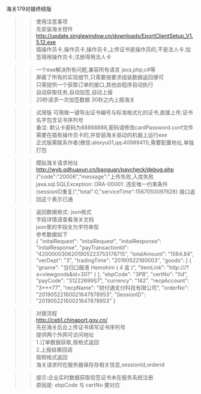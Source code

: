 海关179对接终结版
>>使用注意事项<br/>
先安装海关控件<br/>
http://update.singlewindow.cn/downloads/EportClientSetup_V1.5.12.exe<br/>
插操作员卡,操作员卡,操作员卡,上传证书是操作员的,不是法人卡.加签得用操作员卡,注册得用法人卡<br/>

>>一个exe解决所有问题,兼容所有语言 java,php,c#等<br/>
屏蔽了所有的实现细节,只需要按要求组装数据返回便可<br/>
只需提供一个获取订单的接口,其他由程序自动执行<br/>
自动获取任务,自动加签,自动上报<br/>
20秒请求一次加签数据 30秒之内上报海关<br/>

>>试用版
可用做一键导出证书编号与标准格式化的证书,直接上传,证书名字包含证书序列号<br/>
备注: 默认卡密码为88888888,密码请修改cardPassword.conf文件<br/>
需要在插有操作员卡的,并安装海关驱动的机器上运行exe<br/>
正式版需联系作者(微信:alexyu01,qq:40989411),需要配置地址,单独打包<br/>

>>模拟海关请求地址<br/>
http://wyb.qdhuaxun.cn/baoguan/paycheck/debug.php<br/>
{"code":"20006","message":"上传失败,入库失败 java.sql.SQLException: ORA-00001: 违反唯一约束条件 (sessionID重复)","total":0,"serviceTime":1567050097628} 接口返回这个表示已通

>>返回数据格式:
json格式<br/>
字段详情请查看海关文档<br/>
json里的字段全为字符串型<br/>
参考数据如下<br/>
{ "initalRequest": "initalRequest", "initalResponse": "initalResponse", "payTransactionId": "4200000306201905223753178715", "totalAmount": "1564.84", "verDept": "3", "tradingTime": "20190522160003", "goods": [ { "gname": "当归口服液 Hemohim ( 4 盒 )", "itemLink": "http:///?a=viewgoods&id=307" } ], "ebpCode": "3PB", "certNo": "0d", "payCode": "31222699S7", "currency": "142", "recpAccount": "3***77", "recpName": "财付通支付科技有限公司", "orderNo": "20190522160021647878953", "SessionID": "20190522160021647878953" }

>>对接流程<br/>
http://ceb1.chinaport.gov.cn/<br/>
先在海关后台上传证书填写证书序列号<br/>
提供两个外网可访问地址<br/>
1.订单数据获取,按格式返回<br/>
2.上报结果回调 <br/>
按照格式返回 <br/>
海关请求时在服务器保存存相关信息,sessionId,orderid<br/>

>>提示:企业实时数据获取验签证书未在服务系统注册<br/>
原因是: ebpCode 与 certNo 要对应

